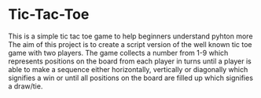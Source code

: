 # Tic-Tac-Toe
This is a simple tic tac toe game to help beginners understand pyhton more
The aim of this project is to create a script version of the well known tic toe game with two players. The game collects a number from 1-9 which represents positions on the board from each player in turns until a player is able to make a sequence either horizontally, vertically or diagonally which signifies a win or until all positions on the board are filled up which signifies a draw/tie.
